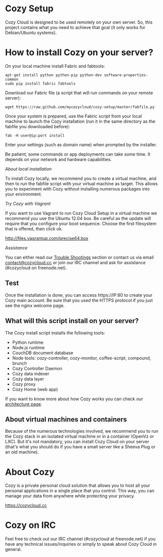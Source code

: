 # Cozy Setup

Cozy Cloud is designed to be used remotely on your own server.
So, this project contains what you need to achieve that goal 
(it only works for Debian/Ubuntu systems). 

# How to install Cozy on your server?

On your local machine install Fabric and fabtools:

    apt-get install python python-pip python-dev software-properties-common
    sudo pip install fabric fabtools

Download our Fabric file (a script that will run commands on your remote
server):

    wget https://raw.github.com/mycozycloud/cozy-setup/master/fabfile.py


Once your system is prepared, use the Fabric script from your local
machine to launch the Cozy installation (run it in the same directory as the fabfile
you downloaded before):

    fab -H user@ip:port install

Enter your settings (such as domain name) when prompted by the installer.

Be patient; some commands or app deployments can take some time. It 
depends on your network and hardware capabilities.

*About local installation*

To install Cozy locally, we recommend you to create a virtual machine, 
and then to run the fabfile script with your virtual machine as target.
This allows you to experiment with Cozy without installing numerous packages
into your environment.

*Try Cozy with Vagrant*

If you want to use Vagrant to run Cozy Cloud Setup in a virtual machine
we recommend you use the Ubuntu 12.04 box. Be careful as the update will require that
you configure your boot sequence. Choose the first filesystem that is offered, then click ok.

http://files.vagrantup.com/precise64.box

*Assistance*

You can either read our [Trouble
Shootings](https://github.com/mycozycloud/cozy-setup/wiki/Trouble-shootings) section or contact us via email
contact@cozycloud.cc or join our IRC channel and ask for assistance (#cozycloud
on freenode.net).

## Test 

Once the installation is done, you can access https://IP:80 to create your Cozy
main account. Be sure that you used the HTTPS protocol if you just see the nginx
welcome page.

## What will this script install on your server?

The Cozy install script installs the following tools:

* Python runtime
* Node.js runtime
* CouchDB document database
* Node tools: cozy-controller, cozy-monitor, coffee-script, compound, brunch
* Cozy Controller Daemon
* Cozy data indexer
* Cozy data layer 
* Cozy proxy
* Cozy Home (web app)


If you want to know more about how Cozy works you can check our [architecture
page](https://github.com/mycozycloud/cozy-setup/wiki/Cozy-architecture).


## About virtual machines and containers

Because of the numerous technologies involved, we recommend you to run the Cozy
stack in an isolated virtual machine or in a container (OpenVz or LXC). But
it's not mandatory, you can install Cozy Cloud on your server (that's
what you should do if you have a small server like a Sheeva Plug or an old
machine).


# About Cozy

Cozy is a private personal cloud solution that allows you to host all your 
personal applications in a single place that you control.
This way, you can manage your data from anywhere while protecting your privacy.

https://cozycloud.cc

# Cozy on IRC
Feel free to check out our IRC channel (#cozycloud at freenode.net) if you have
any technical issues/inquiries or simply to speak about Cozy Cloud in general.
